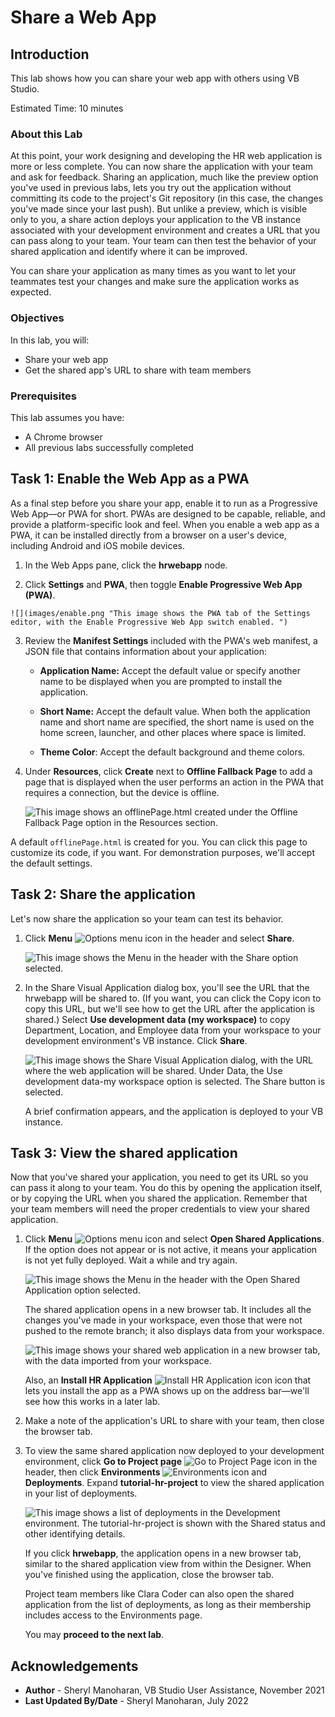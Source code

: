 # Share a Web App

## Introduction

This lab shows how you can share your web app with others using VB Studio.

Estimated Time: 10 minutes

### About this Lab
At this point, your work designing and developing the HR web application is more or less complete. You can now share the application with your team and ask for feedback. Sharing an application, much like the preview option you've used in previous labs, lets you try out the application without committing its code to the project's Git repository (in this case, the changes you've made since your last push). But unlike a preview, which is visible only to you, a share action deploys your application to the VB instance associated with your development environment and creates a URL that you can pass along to your team. Your team can then test the behavior of your shared application and identify where it can be improved.

You can share your application as many times as you want to let your teammates test your changes and make sure the application works as expected.

### Objectives
In this lab, you will:
* Share your web app
* Get the shared app's URL to share with team members

### Prerequisites

This lab assumes you have:
* A Chrome browser
* All previous labs successfully completed

## Task 1: Enable the Web App as a PWA

As a final step before you share your app, enable it to run as a Progressive Web App—or PWA for short. PWAs are designed to be capable, reliable, and provide a platform-specific look and feel. When you enable a web app as a PWA, it can be installed directly from a browser on a user's device, including Android and iOS mobile devices.

1.  In the Web Apps pane, click the **hrwebapp** node.

2.   Click **Settings** and **PWA**, then toggle **Enable Progressive Web App (PWA)**.

    ![](images/enable.png "This image shows the PWA tab of the Settings editor, with the Enable Progressive Web App switch enabled. ")

3.  Review the **Manifest Settings** included with the PWA's web manifest, a JSON file that contains information about your application:

    -   **Application Name:** Accept the default value or specify another name to be displayed when you are prompted to install the application.  

    -   **Short Name:** Accept the default value. When both the application name and short name are specified, the short name is used on the home screen, launcher, and other places where space is limited.

    -   **Theme Color**: Accept the default background and theme colors.
4. Under **Resources**, click **Create** next to **Offline Fallback Page** to add a page that is displayed when the user performs an action in the PWA that requires a connection, but the device is offline.

    ![](images/offlinepage.png "This image shows an offlinePage.html created under the Offline Fallback Page option in the Resources section. ")

  A default `offlinePage.html` is created for you. You can click this page to customize its code, if you want. For demonstration purposes, we'll accept the default settings.

## Task 2: Share the application

Let's now share the application so your team can test its behavior.

1.  Click **Menu** ![Options menu icon](images/options-header-menu.png) in the header and select **Share**.

    ![](images/share.png "This image shows the Menu in the header with the Share option selected.")

2.  In the Share Visual Application dialog box, you'll see the URL that the hrwebapp will be shared to. (If you want, you can click the Copy icon to copy this URL, but we'll see how to get the URL after the application is shared.) Select **Use development data (my workspace)** to copy Department, Location, and Employee data from your workspace to your development environment's VB instance. Click **Share**.

    ![](images/share-application.png "This image shows the Share Visual Application dialog, with the URL where the web application will be shared. Under Data, the Use development data-my workspace  option is selected. The Share button is selected.")

    A brief confirmation appears, and the application is deployed to your VB instance.


## Task 3: View the shared application

Now that you've shared your application, you need to get its URL so you can pass it along to your team. You do this by opening the application itself, or by copying the URL when you shared the application. Remember that your team members will need the proper credentials to view your shared application.

1.  Click **Menu** ![Options menu icon](images/options-header-menu.png) and select **Open Shared Applications**. If the option does not appear or is not active, it means your application is not yet fully deployed. Wait a while and try again.

    ![](images/open-shared-application.png "This image shows the Menu in the header with the Open Shared Application option selected.")

    The shared application opens in a new browser tab. It includes all the changes you've made in your workspace, even those that were not pushed to the remote branch; it also displays data from your workspace.

    ![](images/open-shared-application-result.png "This image shows your shared web application in a new browser tab, with the data imported from your workspace.")

    Also, an **Install HR Application** ![Install HR Application icon](images/install-app-icon.png) icon that lets you install the app as a PWA shows up on the address bar—we'll see how this works in a later lab.

2.  Make a note of the application's URL to share with your team, then close the browser tab.
3.  To view the same shared application now deployed to your development environment, click **Go to Project page** ![Go to Project Page icon](images/go-to-project-home-icon.png) in the header, then click **Environments** ![Environments icon](images/vbs-environments-icon.png) and **Deployments**. Expand **tutorial-hr-project** to view the shared application in your list of deployments.

    ![](images/shared-deployment.png "This image shows a list of deployments in the Development environment. The tutorial-hr-project is shown with the Shared status and other identifying details.")

    If you click **hrwebapp**, the application opens in a new browser tab, similar to the shared application view from within the Designer. When you've finished using the application, close the browser tab.

    Project team members like Clara Coder can also open the shared application from the list of deployments, as long as their membership includes access to the Environments page.

    You may **proceed to the next lab**.

## Acknowledgements
* **Author** - Sheryl Manoharan, VB Studio User Assistance, November 2021
* **Last Updated By/Date** - Sheryl Manoharan, July 2022
